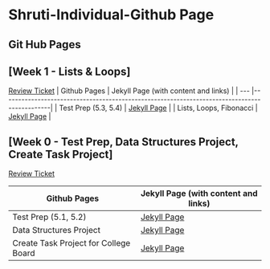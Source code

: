 # Shruti-Individual-Github Page

## Git Hub Pages

## [Week 1 - Lists & Loops]
[Review Ticket](https://github.com/shrutiapcsp/Shruti-Individual-/issues/2)
| Github Pages | Jekyll Page (with content and links)                                                        | 
| --- |---------------------------------------------------------------------------------------------|
| Test Prep (5.3, 5.4) | [Jekyll Page](https://shrutiapcsp.github.io/Shruti-Individual-/test%20prep)                 |
| Lists, Loops, Fibonacci | [Jekyll Page](https://shrutiapcsp.github.io/Shruti-Individual-/data%20structures%20project) | 


## [Week 0 - Test Prep, Data Structures Project, Create Task Project]
[Review Ticket](https://github.com/shrutiapcsp/Shruti-Individual-/issues/1)

| Github Pages | Jekyll Page (with content and links)                                                        | 
| --- |---------------------------------------------------------------------------------------------|
| Test Prep (5.1, 5.2) | [Jekyll Page](https://shrutiapcsp.github.io/Shruti-Individual-/test%20prep)                 |
| Data Structures Project | [Jekyll Page](https://shrutiapcsp.github.io/Shruti-Individual-/data%20structures%20project) | 
| Create Task Project for College Board | [Jekyll Page](https://shrutiapcsp.github.io/Shruti-Individual-/create%20task%20project)  
